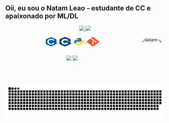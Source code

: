 ## Oii, eu sou o Natam Leao - estudante de CC e apaixonado por ML/DL
<div align="center">
  <a href="https://github.com/natamleao">
  <img height="180em" src="https://github-readme-stats.vercel.app/api?username=natamleao&show_icons=true&theme=dracula&include_all_commits=true&count_private=true"/>
  <img height="180em" src="https://github-readme-stats.vercel.app/api/top-langs/?username=natamleao&layout=compact&langs_count=7&theme=dracula"/>
<div style="display: inline_block"><br>
  <img align="center" alt="Natam-C" height="30" width="40" src="https://raw.githubusercontent.com/devicons/devicon/master/icons/c/c-plain.svg">
  <img align="center" alt="Natam-C++" height="30" width="40" src="https://raw.githubusercontent.com/devicons/devicon/master/icons/cplusplus/cplusplus-plain.svg">
  <img align="center" alt="Natam-Python" height="30" width="40" src="https://raw.githubusercontent.com/devicons/devicon/master/icons/python/python-original.svg">
  <img align="center" alt="Natam-git" height="30" width="40" src="https://raw.githubusercontent.com/devicons/devicon/master/icons/git/git-original.svg">
  <a><img align="right" alt="Natam-gif" height="150" style="border-radius:50px;" src="https://i.picasion.com/pic92/f3032d0eb66338f9237fe7c6fc4a4177.gif" alt="https://picasion.com/">
</div>
  
  ##
 
<div>  
  <a href = "mailto:ferreira.natamleao@gmail.com"><img src="https://img.shields.io/badge/-Gmail-%23333?style=for-the-badge&logo=gmail&logoColor=white" target="_blank"></a>
  <a href="https://www.linkedin.com/in/natam-leao-ferreira/" target="_blank"><img src="https://img.shields.io/badge/-LinkedIn-%230077B5?style=for-the-badge&logo=linkedin&logoColor=white" target="_blank"></a> 
 
  ![Snake animation](https://github.com/natamleao/natamleao/blob/output/github-contribution-grid-snake.svg) 
</div>
